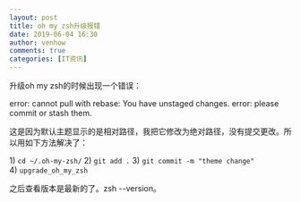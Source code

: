 ```yaml
---
layout: post
title: oh my zsh升级报错
date: 2019-06-04 16:30
author: venhow
comments: true
categories: [IT资讯]
---
```

升级oh my zsh的时候出现一个错误：

error: cannot pull with rebase: You have unstaged changes.
error: please commit or stash them.

这是因为默认主题显示的是相对路径，我把它修改为绝对路径，没有提交更改。所以用如下方法解决了：

1) <code>cd ~/.oh-my-zsh/</code>
2) <code>git add .</code>
3) <code>git commit -m "theme change"</code>
4) <code>upgrade_oh_my_zsh</code>

之后查看版本是最新的了。zsh --version。

